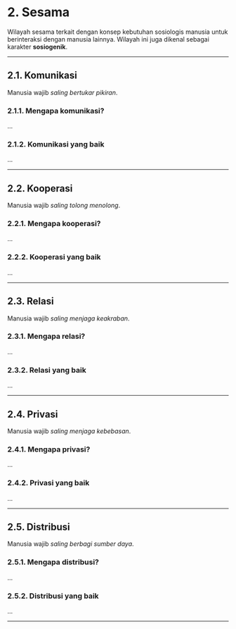 # 2. Sesama

Wilayah sesama terkait dengan konsep kebutuhan sosiologis manusia untuk berinteraksi dengan manusia lainnya. Wilayah ini juga dikenal sebagai karakter **sosiogenik**.
___

## 2.1. Komunikasi

Manusia wajib *saling bertukar pikiran*.

### 2.1.1. Mengapa komunikasi?

...

### 2.1.2. Komunikasi yang baik

...
___

## 2.2. Kooperasi

Manusia wajib *saling tolong menolong*.

### 2.2.1. Mengapa kooperasi?

...

### 2.2.2. Kooperasi yang baik

...
___

## 2.3. Relasi

Manusia wajib *saling menjaga keakraban*.

### 2.3.1. Mengapa relasi?

...

### 2.3.2. Relasi yang baik

...
___

## 2.4. Privasi

Manusia wajib *saling menjaga kebebasan*.

### 2.4.1. Mengapa privasi?

...

### 2.4.2. Privasi yang baik

...
___

## 2.5. Distribusi

Manusia wajib *saling berbagi sumber daya*.

### 2.5.1. Mengapa distribusi?

...

### 2.5.2. Distribusi yang baik

...
___
